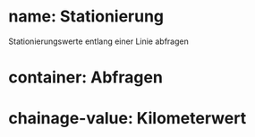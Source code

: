 ﻿# name: Stationierung

Stationierungswerte entlang einer Linie abfragen

# container: Abfragen

# chainage-value: Kilometerwert